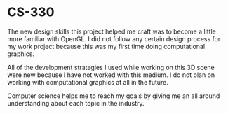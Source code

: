 # CS-330

The new design skills this project helped me craft was to become a little more familiar with OpenGL. I did not follow any certain design process for my work project because this was my first time doing computational graphics. 

All of the development strategies I used while working on this 3D scene were new because I have not worked with this medium. I do not plan on working with computational graphics at all in the future. 

Computer science helps me to reach my goals by giving me an all around understanding about each topic in the industry. 

